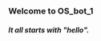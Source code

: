 <!DOCTYPE html>
<html>
<head>
  
</head>
<body>
<h3>Welcome to OS_bot_1</h3>
<h5>It all starts with "hello".</h5>
<script src="bot_url.js"></script>
</body>
</html>

